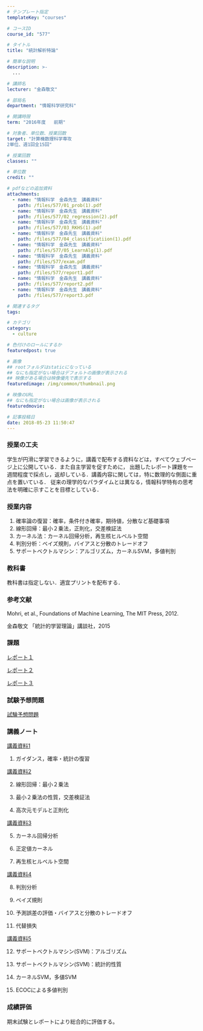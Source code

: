 ```yaml
---
# テンプレート指定
templateKey: "courses"

# コースID
course_id: "577"

# タイトル
title: "統計解析特論"

# 簡単な説明
description: >-
  ...

# 講師名
lecturer: "金森敬文"

# 部局名
department: "情報科学研究科"

# 開講時限
term: "2016年度	前期"

# 対象者、単位数、授業回数
target: "計算機数理科学専攻
2単位、週1回全15回"

# 授業回数
classes: ""

# 単位数
credit: ""

# pdfなどの追加資料
attachments: 
  - name: "情報科学　金森先生　講義資料" 
    path: /files/577/01_prob(1).pdf
  - name: "情報科学　金森先生　講義資料" 
    path: /files/577/02_regression(2).pdf
  - name: "情報科学　金森先生　講義資料" 
    path: /files/577/03_RKHS(1).pdf
  - name: "情報科学　金森先生　講義資料" 
    path: /files/577/04_classificatiion(1).pdf
  - name: "情報科学　金森先生　講義資料" 
    path: /files/577/05_LearnAlg(1).pdf
  - name: "情報科学　金森先生　講義資料" 
    path: /files/577/exam.pdf
  - name: "情報科学　金森先生　講義資料" 
    path: /files/577/report1.pdf
  - name: "情報科学　金森先生　講義資料" 
    path: /files/577/report2.pdf
  - name: "情報科学　金森先生　講義資料" 
    path: /files/577/report3.pdf

# 関連するタグ
tags:

# カテゴリ
category:
  - culture

# 色付けのロールにするか
featuredpost: true

# 画像
## rootフォルダはstaticになっている
## なにも指定がない場合はデフォルトの画像が表示される
## 映像がある場合は映像優先で表示する
featuredimage: /img/common/thumbnail.png

# 映像のURL
## なにも指定がない場合は画像が表示される
featuredmovie: 

# 記事投稿日
date: 2018-05-23 11:50:47
---
```


### 授業の工夫


学生が円滑に学習できるように，講義で配布する資料などは，すべてウェブページ上に公開している．また自主学習を促すために， 出題したレポート課題を一週間程度で採点し，返却している．講義内容に関しては，特に数理的な側面に重点を置いている． 従来の理学的なパラダイムとは異なる，情報科学特有の思考法を明確に示すことを目標としている．


### 授業内容


1. 確率論の復習：確率，条件付き確率，期待値，分散など基礎事項
2. 線形回帰：最小２乗法，正則化，交差検証法
3. カーネル法：カーネル回帰分析，再生核ヒルベルト空間
4. 判別分析：ベイズ規則，バイアスと分散のトレードオフ
5. サポートベクトルマシン：アルゴリズム，カーネルSVM，多値判別


### 教科書


教科書は指定しない．適宜プリントを配布する．


### 参考文献


Mohri, et al., Foundations of Machine Learning, The MIT Press, 2012.

金森敬文 「統計的学習理論」講談社，2015


### 課題





[レポート１](/files/577/report1.pdf) 



[レポート２](/files/577/report2.pdf) 



[レポート３](/files/577/report3.pdf) 


### 試験予想問題


[試験予想問題](/files/577/exam.pdf) 


### 講義ノート


[講義資料1](/files/577/01_prob(1).pdf) 

1. ガイダンス，確率・統計の復習

[講義資料2](/files/577/02_regression(2).pdf) 

2. 線形回帰：最小２乗法

3. 最小２乗法の性質，交差検証法

4. 高次元モデルと正則化

[講義資料3](/files/577/03_RKHS(1).pdf) 

5. カーネル回帰分析

6. 正定値カーネル

7. 再生核ヒルベルト空間

[講義資料4](/files/577/04_classificatiion(1).pdf) 

8. 判別分析

9. ベイズ規則

10. 予測誤差の評価・バイアスと分散のトレードオフ

11. 代替損失

[講義資料5](/files/577/05_LearnAlg(1).pdf) 

12. サポートベクトルマシン(SVM)：アルゴリズム

13. サポートベクトルマシン(SVM)：統計的性質

14. カーネルSVM，多値SVM

15. ECOCによる多値判別


### 成績評価


期末試験とレポートにより総合的に評価する。
